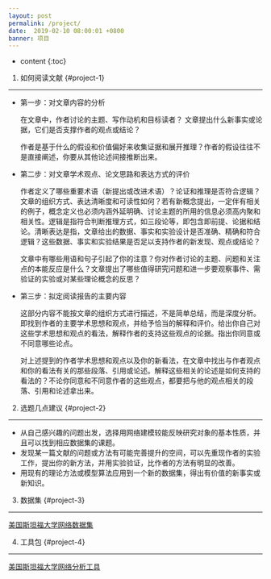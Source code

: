 ```yaml
---
layout: post
permalink: /project/
date:  2019-02-10 08:00:01 +0800
banner: 项目
---
```


* content
{:toc}

1. 如何阅读文献 {#project-1}
------------------------
* 第一步：对文章内容的分析

    在文章中，作者讨论的主题、写作动机和目标读者？
    文章提出什么新事实或论据，它们是否支撑作者的观点或结论？
    
    作者是基于什么的假设和价值偏好来收集证据和展开推理？作者的假设往往不是直接阐述，你要从其他论述间接推断出来。

* 第二步：对文章学术观点、论文思路和表达方式的评价

    作者定义了哪些重要术语（新提出或改进术语）？论证和推理是否符合逻辑？文章的组织方式、表达清晰度和可读性如何？若有新概念提出，一定伴有相关的例子，概念定义也必须内涵外延明确、讨论主题的所用的信息必须高内聚和相关性。逻辑是指符合判断推理方式，如三段论等，即包含即前提、论据和结论。清晰表达是指，文章给出的数据、事实和实验设计是否准确、精确和符合逻辑？这些数据、事实和实验结果是否足以支持作者的新发现、观点或结论？

    文章中有哪些用语和句子引起了你的注意？你对作者讨论的主题、问题和关注点的本能反应是什么？文章提出了哪些值得研究问题和进一步要观察事件、需验证的实验或对某些理论概念的反思？ 

* 第三步：拟定阅读报告的主要内容

    这部分内容不能按文章的组织方式进行描述，不是简单总结，而是深度分析。即找到作者的主要学术思想和观点，并给予恰当的解释和评价。给出你自己对这些学术思想和观点的看法，解释作者的支持这些观点的论据。指出你同意或不同意哪些论点。

   对上述提到的作者学术思想和观点以及你的新看法，在文章中找出与作者观点和你的看法有关的那些段落、引用或论述。解释这些相关的论述是如何支持的看法的？不论你同意和不同意作者的这些观点，都要把与他的观点相关的段落、引用和论述拿出来。


2. 选题几点建议 {#project-2}
------------------------
* 从自己感兴趣的问题出发，选择用网络建模较能反映研究对象的基本性质，并且可以找到相应数据集的课题。
* 发现某一篇文献的问题或方法有可能完善提升的空间，可以先重现作者的实验工作，提出你的新方法，并用实验验证，比作者的方法有明显的改善。
* 用现有的理论方法或模型算法应用到一个新的数据集，得出有价值的新事实或新知识。

3. 数据集 {#project-3}
-----------
[美国斯坦福大学网络数据集](http://snap.stanford.edu/data/)

4. 工具包 {#project-4}
-----------
[美国斯坦福大学网络分析工具](http://snap.stanford.edu/snap/)

